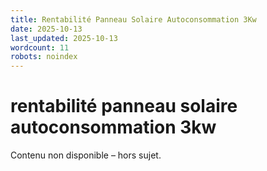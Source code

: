 ```yaml
---
title: Rentabilité Panneau Solaire Autoconsommation 3Kw
date: 2025-10-13
last_updated: 2025-10-13
wordcount: 11
robots: noindex
---
```


# rentabilité panneau solaire autoconsommation 3kw

Contenu non disponible – hors sujet.
